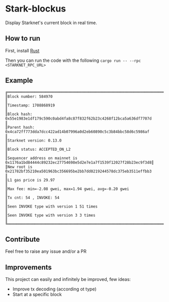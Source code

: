 
# Stark-blockus

Display Starknet's current block in real time.

## How to run

First, install [Rust](https://www.rust-lang.org/tools/install)

Then you can run the code with the following
`cargo run -- --rpc <STARKNET_RPC_URL>`

## Example 

```
╔═════════════════════════════════════════════════════════════════════════════════════════════════╗
║Block number: 584970                                                                             ║
║Timestamp: 1708868919                                                                            ║
║Block hash: 0x55e1983e1df179c590c0abd4fa8c87f832f62b23c4268f12bca5a636df7707d                    ║
║Parent hash: 0x4ca72ff773dda7dcc422ad14b07996a0d2eb60890c5c3b84bbc58d6c5986af                    ║
║Starknet version: 0.13.0                                                                         ║
║Block status: ACCEPTED_ON_L2                                                                     ║
║Sequencer address on mainnet is 0x1176a1bd84444c89232ec27754698e5d2e7e1a7f1539f12027f28b23ec9f3d8║
║New root is 0x21782bf35210ea501963bc356695be2bb7dd0219244578dc375eb3511effbb3                    ║
║L1 gas price is 29.97                                                                            ║
║Max fee: min=-2.08 gwei, max=1.94 gwei, avg=-0.20 gwei                                           ║
║Tx cnt: 54 , INVOKE: 54                                                                          ║
║Seen INVOKE type with version 1 51 times                                                         ║
║Seen INVOKE type with version 3 3 times                                                          ║
╚═════════════════════════════════════════════════════════════════════════════════════════════════╝
````

## Contribute

Feel free to raise any issue and/or a PR

## Improvements

This project can easily and infinitely be improved, few ideas:

- Improve tx decoding (according ot type)
- Start at a specific block